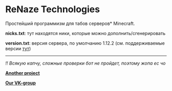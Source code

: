 # ReNaze Technologies
Простейший программизм для табов серверов* Minecraft.

**nicks.txt**: тут находятся ники, которые можно дополнить/сгенерировать

**version.txt**: версия сервера, по умолчанию 1.12.2 (см. поддерживаемые версии [тут](https://github.com/PrismarineJS/mineflayer))

---

*!! Всякую капчу, сложные проверки бот не пройдет, поэтому жопа ес чо*

[**Another project**](https://github.com/FluffyTale/minecorpfarmer)

[**Our VK-group**](https://vk.com/renaze)
